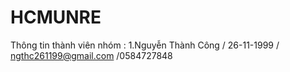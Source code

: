 # HCMUNRE
Thông tin thành viên nhóm :
1.Nguyễn Thành Công / 26-11-1999 / ngthc261199@gmail.com /0584727848
